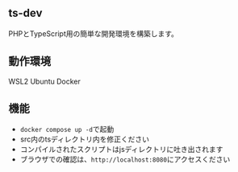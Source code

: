 ## ts-dev

PHPとTypeScript用の簡単な開発環境を構築します。

## 動作環境
WSL2
Ubuntu
Docker

## 機能
- ```docker compose up -d```で起動
- src内のtsディレクトリ内を修正ください
- コンパイルされたスクリプトはjsディレクトリに吐き出されます
- ブラウザでの確認は、```http://localhost:8080```にアクセスください
